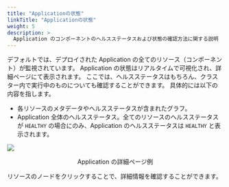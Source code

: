 ```yaml
---
title: "Applicationの状態"
linkTitle: "Applicationの状態"
weight: 5
description: >
  Application のコンポーネントのヘルスステータスおよび状態の確認方法に関する説明
---
```


デフォルトでは、デプロイされた Application の全てのリソース（コンポーネント）が監視されています。
Application の状態はリアルタイムで可視化され、詳細ページにて表示されます。
ここでは、ヘルスステータスはもちろん、クラスター内で実行中のものについても確認することができます。
具体的には以下の内容を指します。
- 各リソースのメタデータやヘルスステータスが含まれたグラフ。
- Application 全体のヘルスステータス。全てのリソースのヘルスステータスが `HEALTHY` の場合にのみ、Application のヘルスステータスは `HEALTHY` と表示されます。

![](/images/application-details.png)
<p style="text-align: center;">
Application の詳細ページ例
</p>

リソースのノードをクリックすることで、詳細情報を確認することができます。
